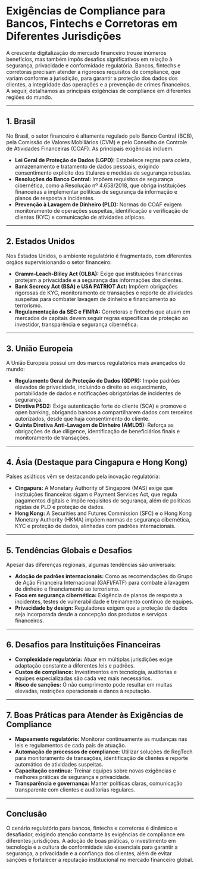 # Exigências de Compliance para Bancos, Fintechs e Corretoras em Diferentes Jurisdições

A crescente digitalização do mercado financeiro trouxe inúmeros benefícios, mas também impôs desafios significativos em relação à segurança, privacidade e conformidade regulatória. Bancos, fintechs e corretoras precisam atender a rigorosos requisitos de compliance, que variam conforme a jurisdição, para garantir a proteção dos dados dos clientes, a integridade das operações e a prevenção de crimes financeiros. A seguir, detalhamos as principais exigências de compliance em diferentes regiões do mundo.

---

## 1. **Brasil**

No Brasil, o setor financeiro é altamente regulado pelo Banco Central (BCB), pela Comissão de Valores Mobiliários (CVM) e pelo Conselho de Controle de Atividades Financeiras (COAF). As principais exigências incluem:

- **Lei Geral de Proteção de Dados (LGPD):** Estabelece regras para coleta, armazenamento e tratamento de dados pessoais, exigindo consentimento explícito dos titulares e medidas de segurança robustas.
- **Resoluções do Banco Central:** Impõem requisitos de segurança cibernética, como a Resolução nº 4.658/2018, que obriga instituições financeiras a implementar políticas de segurança da informação e planos de resposta a incidentes.
- **Prevenção à Lavagem de Dinheiro (PLD):** Normas do COAF exigem monitoramento de operações suspeitas, identificação e verificação de clientes (KYC) e comunicação de atividades atípicas.

---

## 2. **Estados Unidos**

Nos Estados Unidos, o ambiente regulatório é fragmentado, com diferentes órgãos supervisionando o setor financeiro:

- **Gramm-Leach-Bliley Act (GLBA):** Exige que instituições financeiras protejam a privacidade e a segurança das informações dos clientes.
- **Bank Secrecy Act (BSA) e USA PATRIOT Act:** Impõem obrigações rigorosas de KYC, monitoramento de transações e reporte de atividades suspeitas para combater lavagem de dinheiro e financiamento ao terrorismo.
- **Regulamentação da SEC e FINRA:** Corretoras e fintechs que atuam em mercados de capitais devem seguir regras específicas de proteção ao investidor, transparência e segurança cibernética.

---

## 3. **União Europeia**

A União Europeia possui um dos marcos regulatórios mais avançados do mundo:

- **Regulamento Geral de Proteção de Dados (GDPR):** Impõe padrões elevados de privacidade, incluindo o direito ao esquecimento, portabilidade de dados e notificações obrigatórias de incidentes de segurança.
- **Diretiva PSD2:** Exige autenticação forte do cliente (SCA) e promove o open banking, obrigando bancos a compartilharem dados com terceiros autorizados, desde que haja consentimento do cliente.
- **Quinta Diretiva Anti-Lavagem de Dinheiro (AMLD5):** Reforça as obrigações de due diligence, identificação de beneficiários finais e monitoramento de transações.

---

## 4. **Ásia (Destaque para Cingapura e Hong Kong)**

Países asiáticos vêm se destacando pela inovação regulatória:

- **Cingapura:** A Monetary Authority of Singapore (MAS) exige que instituições financeiras sigam o Payment Services Act, que regula pagamentos digitais e impõe requisitos de segurança, além de políticas rígidas de PLD e proteção de dados.
- **Hong Kong:** A Securities and Futures Commission (SFC) e o Hong Kong Monetary Authority (HKMA) impõem normas de segurança cibernética, KYC e proteção de dados, alinhadas com padrões internacionais.

---

## 5. **Tendências Globais e Desafios**

Apesar das diferenças regionais, algumas tendências são universais:

- **Adoção de padrões internacionais:** Como as recomendações do Grupo de Ação Financeira Internacional (GAFI/FATF) para combate à lavagem de dinheiro e financiamento ao terrorismo.
- **Foco em segurança cibernética:** Exigência de planos de resposta a incidentes, testes de vulnerabilidade e treinamento contínuo de equipes.
- **Privacidade by design:** Reguladores exigem que a proteção de dados seja incorporada desde a concepção dos produtos e serviços financeiros.

---

## 6. **Desafios para Instituições Financeiras**

- **Complexidade regulatória:** Atuar em múltiplas jurisdições exige adaptação constante a diferentes leis e padrões.
- **Custos de compliance:** Investimentos em tecnologia, auditorias e equipes especializadas são cada vez mais necessários.
- **Risco de sanções:** O não cumprimento pode resultar em multas elevadas, restrições operacionais e danos à reputação.

---

## 7. **Boas Práticas para Atender às Exigências de Compliance**

- **Mapeamento regulatório:** Monitorar continuamente as mudanças nas leis e regulamentos de cada país de atuação.
- **Automação de processos de compliance:** Utilizar soluções de RegTech para monitoramento de transações, identificação de clientes e reporte automático de atividades suspeitas.
- **Capacitação contínua:** Treinar equipes sobre novas exigências e melhores práticas de segurança e privacidade.
- **Transparência e governança:** Manter políticas claras, comunicação transparente com clientes e auditorias regulares.

---

## **Conclusão**

O cenário regulatório para bancos, fintechs e corretoras é dinâmico e desafiador, exigindo atenção constante às exigências de compliance em diferentes jurisdições. A adoção de boas práticas, o investimento em tecnologia e a cultura de conformidade são essenciais para garantir a segurança, a privacidade e a confiança dos clientes, além de evitar sanções e fortalecer a reputação institucional no mercado financeiro global.